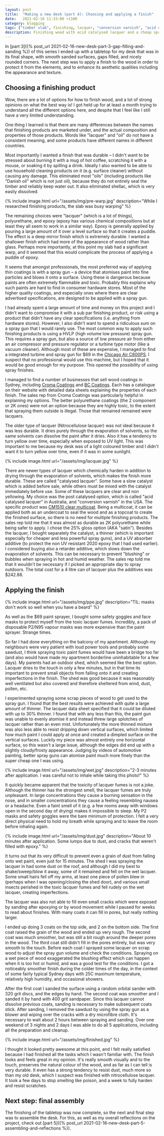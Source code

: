 ```yaml
---
layout: post
title:  "Making a new desk (part 4): Choosing and applying a finish"
date:   2021-02-16 11:33:00 +1100
category: blogging
tags: ["timber slab", finishing, lacquer, "conversion varnish", "acid catalysed lacquer", "spray gun"]
description: Finishing wood with acid catalysed lacquer and a cheap spray gun
---
```


In [part 3]({% post_url 2021-02-16-new-desk-part-3-gap-filling-and-sanding %}) of this series I ended up with a tabletop for my desk that was in its final shape, with smooth sanded surfaces, gaps filled, and nicely rounded corners. The next step was to apply a finish to the wood in order to protect it from the elements, and to enhance its aesthetic qualities including the appearance and texture.

## Choosing a finishing product

Wow, there are a lot of options for how to finish wood, and a lot of strong opinions on what the best way is! I got held up for at least a month trying to understand all the different options here, and despite that I feel like I still have a very limited understanding.

One thing I learned is that there are many differences between the names that finishing products are marketed under, and the actual composition and properties of those products. Words like "lacquer" and "oil" do not have a consistent meaning, and some products have different names in different countries.

Most importantly I wanted a finish that was durable &ndash; I didn't want to be stressed about burning it with a mug of hot coffee, scratching it with a mouse, or soaking it by spilling a drink. Ideally I also wanted to be able to use household cleaning products on it (e.g. surface cleaner) without causing any damage. This eliminated most "oils" (including products like "Danish oil" which is not just oil), because they do not entirely seal the timber and reliably keep water out. It also eliminated shellac, which is very easily dissolved.

{% include image.html url="/assets/img/pre-warp.jpg" description="While I researched finishing products, the slab was busy warping" %}

The remaining choices were "lacquer" (which is a lot of things), polyurethane, and epoxy (epoxy has various chemical compositions but at least they all seem to work in a similar way). Epoxy is generally applied by pouring a large amount of it over a level surface so that it creates a puddle. The effect is a deep mirror finish which is extremely durable. I wanted a shallower finish which had more of the appearance of wood rather than glass. Perhaps more importantly, at this point my slab had a significant warp, and it seemed that this would complicate the process of applying a puddle of epoxy.

It seems that amongst professionals, the most preferred way of applying thin coatings is with a spray gun &ndash; a device that atomises paint into fine particles and blows it onto a surface. Using these is dangerous because paints are often extremely flammable and toxic. Probably this explains why such paints are hard to find in consumer hardware stores. Most of the higher quality coatings, and especially ones where there are clear advertised specifications, are designed to be applied with a spray gun.

I had already spent a large amount of time and money on this project and I didn't want to compromise it with a sub par finishing product, or risk using a product that didn't have any clear specifications (i.e. anything from hardware stores). However, I also didn't want to spend a ridiculous sum on a spray gun that I would rarely use. The most common way to apply such finishing products is using a HVLP (high volume low pressure) spray gun. This requires a spray gun, but also a source of low pressure air from either an air compressor and pressure regulator or a turbine type motor (like a vacuum cleaner). Although most of these are expensive, I managed to find a integrated turbine and spray gun for $69 in the [Chicago Air C600PS][c600ps]. I suspect that no professional would use this machine, but I hoped that it would be good enough for my purpose. This opened the possibility of using spray finishes.

I managed to find a number of businesses that sell wood coatings in Sydney, including [Croma Coatings][croma] and [BC Coatings][bcc]. Each has a catalogue on their website with detailed data sheets explaining the properties of each finish. The sales rep from Croma Coatings was particularly helpful in explaining my options. The better polyurethane coatings (the 2 component or 2K ones) were not an option because they are highly toxic, to the extent that spraying them outside is illegal. Those that remained remained were lacquers.

The older type of lacquer (Nitrocellulose lacquer) was not ideal because it was less durable. It dries purely through the evaporation of solvents, so the same solvents can dissolve the paint after it dries. Also it has a tendency to turn yellow over time, especially when exposed to UV light. This was important to me because my desk was of a light coloured timber and I didn't want it to turn yellow over time, even if it was in some sunlight.

{% include image.html url="/assets/img/lacquer.jpg" %}

There are newer types of lacquer which chemically harden in addition to drying through the evaporation of solvents, which makes the finish more durable. These are called "catalysed lacquer". Some have a slow catalyst which is added before sale, while others must be mixed with the catalyst immediately before use. Some of these lacquers are clear and non yellowing. My choice was the post catalysed option, which is called "acid catalysed lacquer" in Australia, and "conversion varnish" in the USA. The specific product was [CM1510 clear multicoat][cm1510]. Being a multicoat, it can be applied both as an undercoat to seal the wood and as a topcoat to create the finished surface, so there is no need for multiple finishing products. The sales rep told me that it was almost as durable as 2K polyurethane while being safer to apply. I chose the 25% gloss option (AKA "satin"). Besides the lacquer, I bought separately the catalyst, a thinner (which is important especially for cheaper and less powerful spray guns), and a UV absorber additive (to protect the non UV resistant 2020 epoxy that I had used earlier). I considered buying also a retarder additive, which slows down the evaporation of solvents. This can be necessary to prevent "blushing" or bubbles when spraying in hot and humid weather. The sales rep told me that it wouldn't be necessary if I picked an appropriate day to spray outdoors. The total cost for a 4 litre can of lacquer plus the additives was $242.88.

## Applying the finish

{% include image.html url="/assets/img/ppe.jpg" description="TIL: masks don't work so well when you have a beard" %}

As well as the $69 paint sprayer, I bought some safety goggles and face masks to protect myself from the toxic lacquer fumes. Incredibly, a pack of disposable P2/N95 vapour masks was more expensive than the paint sprayer. Strange times.

So far I had done everything on the balcony of my apartment. Although my neighbours were very patient with loud power tools and probably some sawdust, I think spraying toxic paint fumes would have been a bridge too far (and also would have made my apartment borderline uninhabitable for a few days). My parents had an outdoor shed, which seemed like the best option. Lacquer dries to the touch in only a few minutes, but in that time its important to prevent small objects from falling onto it and creating imperfections in the finish. The shed was good because it was reasonably well ventilated but also covered and therefore sheltered from wind, dust, pollen, etc.

I experimented spraying some scrap pieces of wood to get used to the spray gun. I found that the best results were achieved with quite a large amount of thinner. The lacquer data sheet specified that it could be diluted with up to 30% thinner. I found that with any less than this, the paint gun was unable to evenly atomise it and instead threw large splotches of lacquer rather than an even mist. Unfortunately the more thinned mixture was also less able to resist dripping down vertical surfaces, which limited how much paint I could apply at once and created a dimpled surface on the vertical surfaces. Luckily my piece was almost entirely one horizontal surface, so this wasn't a large issue, although the edges did end up with a slightly cloudy/frosty appearance. Judging by videos of automotive painting, better spray guns can atomise paint much more finely than the super cheap one I was using.

{% include image.html url="/assets/img/wet.jpg" description="2-3 minutes after application. I was careful not to inhale while taking this photo!" %}

It quickly became apparent that the toxicity of lacquer fumes is not a joke. Although the thinner has the strongest smell, the lacquer fumes are truly unpleasant. In large concentrations they cause a burning sensation in the nose, and in smaller concentrations they cause a feeling resembling nausea or a headache. Even a faint smell of it (e.g. a few rooms away with windows open in the second day of drying) makes it impossible to sleep. My P2 masks and safety goggles were the bare minimum of protection. I felt a very direct physical need to hold my breath while spraying and to leave the room before inhaling again.

{% include image.html url="/assets/img/dust.jpg" description="About 10 minutes after application. Some lumps due to dust, and cracks that weren't filled with epoxy." %}

It turns out that its very difficult to prevent even a grain of dust from falling onto wet paint, even just for 15 minutes. The shed I was spraying the lacquer in had some dust on the roof, and although I did my best to shake/sweep/blow it away, some of it remained and fell on the wet lacquer. Some small hairs fell off my arms, at least one piece of pollen blew in (perhaps when I was opening/closing the shed door), and various small insects perished in the toxic lacquer fumes and fell rudely on the wet lacquer, creating imperfections.

The lacquer was also not able to fill even small cracks which were exposed by sanding after epoxying or by wood movement while I paused for weeks to read about finishes. With many coats it can fill in pores, but really nothing larger.

I ended up doing 3 coats on the top side, and 2 on the bottom side. The first coat raised the grain of the wood and ended up very rough. The second coat was much smoother, but was still a bit rough around the deeper pores in the wood. The third coat still didn't fill in the pores entirely, but was very smooth to the touch. Before each coat I sprayed some lacquer on scrap wood to adjust the spray gun volume and check the conditions. Spraying on a wet piece of wood exaggerated the blushing effect which can happen when it is too hot or humid, and was a good test for the conditions. I got a noticeably smoother finish during the colder times of the day, in the context of some fairly typical Sydney days with 25C maximum temperature, relatively high humidity, and occasional showers.

After the first coat I sanded the surface using a random orbital sander with 320 grit discs, and the edges by hand. The second coat was smoother and I sanded it by hand with 400 grit sandpaper. Since this lacquer cannot dissolve previous coats, sanding is necessary to make subsequent coats stick. After sanding, I removed the sawdust by using the spray gun as a blower and wiping over the cracks with a dry microfibre cloth. It's necessary to wait about 2 hours between spraying and sanding. Over one weekend of 3 nights and 2 days I was able to do all 5 applications, including all the preparation and cleanup.

{% include image.html url="/assets/img/finished.jpg" %}

I thought it looked pretty awesome at this point, and I felt really satisfied because I had finished all the tasks which I wasn't familiar with. The finish looks and feels great in my opinion. It's really smooth visually and to the touch, preserves the natural colour of the wood, and as far as I can tell is very durable. It even has a strong tendency to resist dust, much more so than my old desk, which I suspect was finished with nitrocellulose lacquer. It took a few days to stop smelling like poison, and a week to fully harden and resist scratches.

## Next step: final assembly

The finishing of the tabletop was now complete, so the next and final step was to assemble the desk. For this, as well as my overall reflections on the project, check out [part 5]({% post_url 2021-02-16-new-desk-part-5-assembling-and-reflections %}).

[fibreglasssales]: https://fiberglass-sales.com.au/
[c600ps]: https://sydneytools.com.au/product/chicago-air-c600ps-600w-1000ml-power-paint-spray-gun
[croma]: https://www.22croma.com.au/
[bcc]: https://www.bccoatings.com.au/
[cm1510]: https://www.22croma.com.au/products/solvent-based-coatings/two-pack-acid-catalyst-paints-clears/cm1510-non-yellowing-clear-multicoat.aspx
